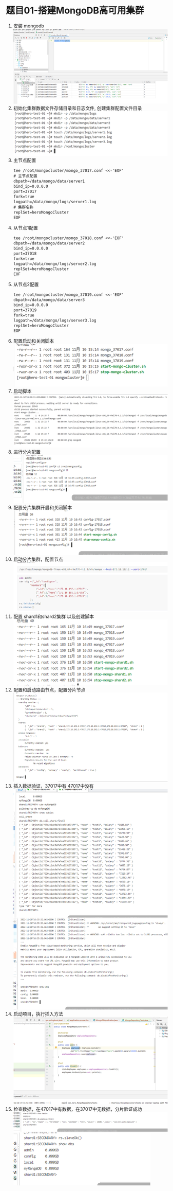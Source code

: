 # 题目01-搭建MongoDB高可用集群
1. 安装 mongodb
    ![img.png](img.png)
2. 初始化集群数据文件存储目录和日志文件, 创建集群配置文件目录
    ![img_1.png](img_1.png)
3. 主节点配置
    ```properties
    tee /root/mongocluster/mongo_37017.conf <<-'EOF'
    # 主节点配置
    dbpath=/data/mongo/data/server1
    bind_ip=0.0.0.0
    port=37017
    fork=true
    logpath=/data/mongo/logs/server1.log
    # 集群名称
    replSet=heroMongoCluster
    EOF
    ```
4. 从节点1配置
    ```properties
    tee /root/mongocluster/mongo_37018.conf <<-'EOF'
    dbpath=/data/mongo/data/server2
    bind_ip=0.0.0.0
    port=37018
    fork=true
    logpath=/data/mongo/logs/server2.log
    replSet=heroMongoCluster
    EOF
    ```
5. 从节点2配置
    ```properties
    tee /root/mongocluster/mongo_37019.conf <<-'EOF'
    dbpath=/data/mongo/data/server3
    bind_ip=0.0.0.0
    port=37019
    fork=true
    logpath=/data/mongo/logs/server3.log
    replSet=heroMongoCluster
    EOF
    ```
6. 配置启动和关闭脚本
    ![img_2.png](img_2.png)
7. 启动脚本
    ![img_3.png](img_3.png)
8. 进行分片配置
    ![img_4.png](img_4.png)
9. 配置分片集群开启和关闭脚本
    ![img_5.png](img_5.png)
10. 启动分片集群，配置节点
    ![img_6.png](img_6.png)
11. 配置 shard1和shard2集群 以及创建脚本
   ![img_8.png](img_8.png)
12. 配置和启动路由节点，配置分片节点
    ![img_9.png](img_9.png)
13. 插入数据验证，37017中有 47017中没有
    ![img_10.png](img_10.png)
    ![img_11.png](img_11.png)
14. 启动项目，执行插入方法
    ![img_12.png](img_12.png)
15. 检查数据，在47017中有数据，在37017中无数据，分片验证成功
    ![img_13.png](img_13.png)
    ![img_14.png](img_14.png)
    
    
    
    